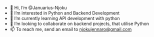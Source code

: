 - 👋 Hi, I’m @Januarius-Njoku
- 👀 I’m interested in Python and Backend Development
- 🌱 I’m currently learning API development with python
- 💞️ I’m looking to collaborate on backend projects, that utilise Python
- 📫 To reach me, send an email to njokujennaro@gmail.com

<!---
Januarius-Njoku/Januarius-Njoku is a ✨ special ✨ repository because its `README.md` (this file) appears on your GitHub profile.
You can click the Preview link to take a look at your changes.
--->
